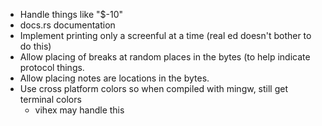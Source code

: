 - Handle things like "$-10"
- docs.rs documentation
- Implement printing only a screenful at a time (real ed doesn't bother to do this)
- Allow placing of breaks at random places in the bytes (to help indicate
  protocol things.
- Allow placing notes are locations in the bytes.
- Use cross platform colors so when compiled with mingw, still get terminal colors
  - vihex may handle this
